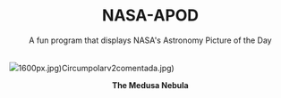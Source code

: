 <div align="center">
  <h1>
    NASA-APOD
  </h1>
</div>
  
<div align="center">
  A fun program that displays NASA's Astronomy Picture of the Day
</div>

<br>

![](https://apod.nasa.gov/apod/image/2411/MEDUSA_NEBULA_FINAL_BRS_SIGNED.jpg)1600px.jpg)Circumpolarv2comentada.jpg)

<p align = "center">
  <b>The Medusa Nebula</b>
</p>
